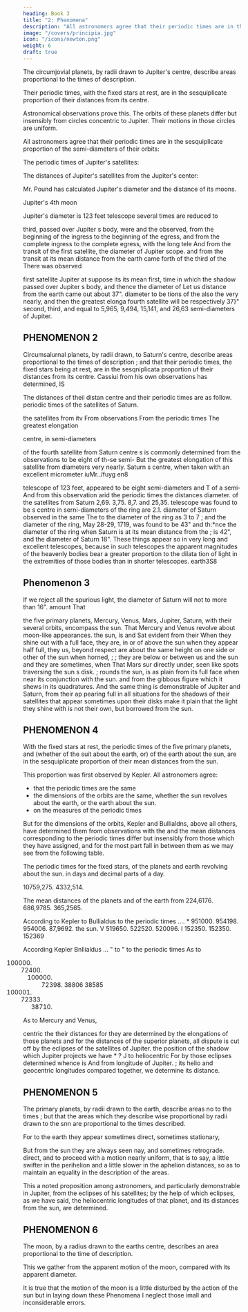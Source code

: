 ```yaml
---
heading: Book 3
title: "2: Phenomena"
description: "All astronomers agree that their periodic times are in the sesquiplicate proportion of the semi-diameters of their orbits"
image: "/covers/principia.jpg"
icon: "/icons/newton.png"
weight: 6
draft: true
---
```




The circumjovial planets, by radii drawn to Jupiter's centre, describe areas proportional to the times of description.  

Their periodic times, with the fixed stars at rest, are in the sesquiplicate proportion of their distances from its centre.

Astronomical observations prove this. The orbits of these planets differ but insensibly from circles concentric to Jupiter. Their motions in those circles are uniform.

All astronomers agree that their periodic times are in the sesquiplicate proportion of the semi-diameters of their orbits:

The periodic times of Jupiter's satellites:


The distances of Jupiter's satellites from the Jupiter's center:



Mr. Pound has calculated Jupiter's diameter and the distance of its moons. 

Jupiter's 4th moon 

Jupiter's diameter is 123 feet telescope several times are reduced to 

third, passed over Jupiter s body, were
and the
observed, from the beginning of the ingress to the beginning of the egress,
and from the complete ingress to the complete egress, with the long tele
And from the transit of the first satellite, the diameter of Jupiter
scope.
and from the transit
at its mean distance from the earth came forth of the third
of the
There was observed

first satellite
Jupiter at
suppose
its
its
mean
first,
time in which the shadow
passed over Jupiter s body, and thence the diameter of
Let us
distance from the earth came out about 37&quot;.
diameter to be
tions of the
also the
very nearly, and then the greatest elonga
fourth satellite will be respectively
37}&quot;
second, third, and
equal to 5,965, 9,494, 15,141, and 26,63 semi-diameters of Jupiter.


## PHENOMENON 2

Circumsalurnal planets, by radii drawn, to Saturn's centre, describe areas proportional to the times of description ; and that their
periodic times, the fixed stars being at rest, are in the sesqniplicata
proportion uf their distances
from
its centre.
Cassiui from his own observations has determined,
IS

The distances of
theii distan
centre and their periodic times are as follow.
periodic times of the satellites of Saturn.

the satellites from
itv
From observations
From the periodic times
The greatest elongation

centre, in
semi-diameters

of the fourth satellite from Saturn
centre
s
is
commonly determined from the observations to be eight of th-se semi-
But the greatest elongation of this satellite from
diameters very nearly.
Saturn s centre, when taken with an excellent micrometer iuMr../fuyg en8

telescope of 123 feet, appeared to be eight semi-diameters and T of a semi-
And from this observation arid the periodic times the distances
diameter.
of the satellites from Saturn
2,69. 3,75. 8,7. and 25,35.
telescope was found to be
s
centre in serni-diameters of the ring are 2.1.
diameter of Saturn observed in the same
The
to the
diameter of the ring as 3 to 7
;
and the
diameter of the ring, May 28-29, 1719, was found to be 43&quot; and th:*nce
the diameter of the ring when Saturn is at its mean distance from the
;
is 42&quot;, and the diameter of Saturn 18&quot;.
These things appear so in
very long and excellent telescopes, because in such telescopes the apparent
magnitudes of the heavenly bodies bear a greater proportion to the dilata
tion of light in the extremities of those bodies than in shorter telescopes.
earth3S8


## Phenomenon 3

If we reject all the spurious light, the diameter of Saturn will not to more than 16&quot;.
amount
That

the five primary planets, Mercury, Venus, Mars, Jupiter, Saturn, with their several orbits, encompass the sun.
That Mercury and Venus revolve about moon-like appearances.
the sun,
is
and Sat
evident from their
When
they shine out with a full face, they are, in
or
of
above
the
sun when they appear half full, they
us, beyond
respect
are about the same height on one side or other of the sun when horned,
;
;
they are below or between us and the sun and they are sometimes, when
That Mars sur
directly under, seen like spots traversing the sun s disk.
;
rounds the sun, is as plain from its full face when near its conjunction with
the sun. and from the gibbous figure which it shews in its quadratures.
And the same thing is demonstrable of Jupiter and Saturn, from their ap
pearing full in all situations for the shadows of their satellites that appear
sometimes upon their disks make it plain that the light they shine with is
not their own, but borrowed from the sun.


## PHENOMENON 4

With the fixed stars at rest, the periodic times of the five primary planets, and (whether of the suit about the earth, or) of the earth about the sun, are in the sesquiplicate proportion of their mean distances from the sun.

This proportion was first observed by Kepler. All astronomers agree:
- that the periodic times are the same
- the dimensions of the orbits are the same, whether the sun revolves about the earth, or the earth about the sun.
- on the measures of the periodic times

But for the dimensions of the orbits, Kepler and Bullialdns, above all others, have determined them from observations with the and the mean distances corresponding to the periodic times differ but insensibly from those which they have assigned, and for the most part fall in between them as we may see from the following table.

The periodic times for the fixed stars, of the planets and earth revolving about the sun. in days and decimal parts of a day. 

10759,275.
4332,514.

The mean distances of the planets and of the earth from
224,6176.
686,9785. 365,2565.

According to Kepler
to Bullialdus
to the periodic times
....
*
951000.
954198.
954006.
87,9692.
the sun.
V
519650.
522520.
520096.
I
152350.
152350.
152369

According Kepler
Bnllialdus
...
&quot; to
&quot; to the periodic times
As
to

100000. 72400. 100000. 72398. 38806
38585
100000. 72333. 38710.

As to Mercury and Venus,

centric
the
their distances
for they are determined
by the elongations of those planets
and for the distances of the superior planets, all dispute is
cut off by the eclipses of the satellites of Jupiter.
the position of the shadow which Jupiter projects
we have
*
?
J
to
heliocentric
For by those eclipses
determined whence
is
And from
longitude of Jupiter.
;
its
helio
and geocentric longitudes compared together, we determine
its
distance.

## PHENOMENON 5

The primary planets, by radii drawn to the earth, describe areas no to the times ; but that the areas which they describe wise proportional by radii drawn to  the snn are proportional  to the times described.

For to the earth they appear sometimes direct, sometimes stationary,

But from the sun they are always seen nay, and sometimes retrograde. direct, and to proceed with a motion nearly uniform, that is to say, a little swifter in the perihelion and a little slower in the aphelion distances, so as
to maintain an equality in the description of the areas.

This a noted proposition among astronomers, and particularly demonstrable in Jupiter,
from the eclipses of his satellites; by the help of which eclipses, as we have
said, the heliocentric longitudes of that planet, and its distances from the
sun, are determined.

## PHENOMENON 6

The moon, by a radius drawn to the earths centre, describes an area proportional to the time of description.

This we gather from the apparent motion of the moon, compared with its apparent diameter.

It is true that the motion of the moon is a little disturbed by the action of the sun but in laying down these Phenomena I neglect those imall and inconsiderable errors.


